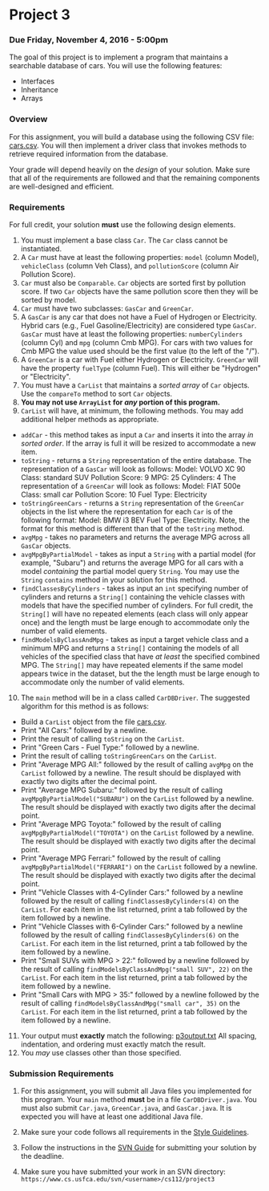 Project 3
=========

### Due Friday, November 4, 2016 - 5:00pm

The goal of this project is to implement a program that maintains a searchable database of cars. You will use the following features:

- Interfaces
- Inheritance
- Arrays

### Overview

For this assignment, you will build a database using the following CSV file: [cars.csv](cars.csv). You will then implement a driver class that invokes methods to retrieve required information from the database.

Your grade will depend heavily on the *design* of your solution. Make sure that all of the requirements are followed and that the remaining components are well-designed and efficient.

### Requirements

For full credit, your solution **must** use the following design elements.

1. You must implement a base class `Car`. The `Car` class cannot be instantiated. 
2. A `Car` must have at least the following properties: `model` (column Model), `vehicleClass` (column Veh Class), and `pollutionScore` (column Air Pollution Score). 
3. `Car` must also be `Comparable`. `Car` objects are sorted first by pollution score. If two `Car` objects have the same pollution score then they will be sorted by model.
4. `Car` must have two subclasses: `GasCar` and `GreenCar`.  
5. A `GasCar` is any car that does not have a Fuel of Hydrogen or Electricity. Hybrid cars (e.g., Fuel Gasoline/Electricity) are considered type `GasCar`. `GasCar` must have at least the following properties: `numberCylinders` (column Cyl) and `mpg` (column Cmb MPG). For cars with two values for Cmb MPG the value used should be the first value (to the left of the "/").
6. A `GreenCar` is a car with Fuel either Hydrogen or Electricity. `GreenCar` will have the property `fuelType` (column Fuel). This will either be "Hydrogen" or "Electricity".
7. You must have a `CarList` that maintains a *sorted array* of `Car` objects. Use the `compareTo` method to sort `Car` objects.
8. **You may not use `ArrayList` for *any* portion of this program.**
9. `CarList` will have, at minimum, the following methods. You may add additional helper methods as appropriate.
  - `addCar` - this method takes as input a `Car` and inserts it into the array *in sorted order*. If the array is full it will be resized to accommodate a new item. 
  - `toString` - returns a `String` representation of the entire database. The representation of a `GasCar` will look as follows: Model: VOLVO XC 90 Class: standard SUV Pollution Score: 9 MPG: 25 Cylinders: 4 The representation of a `GreenCar` will look as follows: Model: FIAT 500e Class: small car Pollution Score: 10 Fuel Type: Electricity
  - `toStringGreenCars` - returns a `String` representation of the `GreenCar` objects in the list where the representation for each `Car` is of the following format: Model: BMW i3 BEV Fuel Type: Electricity. Note, the format for this method is different than that of the `toString` method.
  - `avgMpg` - takes no parameters and returns the average MPG across all `GasCar` objects.
  - `avgMpgByPartialModel` - takes as input a `String` with a partial model (for example, "Subaru") and returns the average MPG for all cars with a model *containing* the partial model query `String`. You may use the `String` `contains` method in your solution for this method.
  - `findClassesByCylinders` - takes as input an `int` specifying number of cylinders and returns a `String[]` containing the vehicle classes with models that have the specified number of cylinders. For full credit, the `String[]` will have no repeated elements (each class will only appear once) and the length must be large enough to accommodate only the number of valid elements.
  - `findModelsByClassAndMpg` - takes as input a target vehicle class and a minimum MPG and returns a `String[]` containing the models of all vehicles of the specified class that have *at least* the specified combined MPG. The `String[]` may have repeated elements if the same model appears twice in the dataset, but the the length must be large enough to accommodate only the number of valid elements.
10. The `main` method will be in a class called `CarDBDriver`. The suggested algorithm for this method is as follows:
  - Build a `CarList` object from the file [cars.csv](cars.csv).
  - Print "All Cars:" followed by a newline.
  - Print the result of calling `toString` on the `CarList`.
  - Print "Green Cars - Fuel Type:" followed by a newline.
  - Print the result of calling `toStringGreenCars` on the `CarList`.
  - Print "Average MPG All:" followed by the result of calling `avgMpg` on the `CarList` followed by a newline. The result should be displayed with exactly two digits after the decimal point.
  - Print "Average MPG Subaru:" followed by the result of calling `avgMpgByPartialModel("SUBARU")` on the `CarList` followed by a newline. The result should be displayed with exactly two digits after the decimal point.
  - Print "Average MPG Toyota:" followed by the result of calling `avgMpgByPartialModel("TOYOTA")` on the `CarList` followed by a newline. The result should be displayed with exactly two digits after the decimal point.
  - Print "Average MPG Ferrari:" followed by the result of calling `avgMpgByPartialModel("FERRARI")` on the `CarList` followed by a newline. The result should be displayed with exactly two digits after the decimal point.
  - Print "Vehicle Classes with 4-Cylinder Cars:" followed by a newline followed by the result of calling `findClassesByCylinders(4)` on the `CarList`. For each item in the list returned, print a tab followed by the item followed by a newline.
  - Print "Vehicle Classes with 6-Cylinder Cars:" followed by a newline followed by the result of calling `findClassesByCylinders(6)` on the `CarList`. For each item in the list returned, print a tab followed by the item followed by a newline.
  - Print "Small SUVs with MPG > 22:" followed by a newline followed by the result of calling `findModelsByClassAndMpg("small SUV", 22)` on the `CarList`. For each item in the list returned, print a tab followed by the item followed by a newline.
  - Print "Small Cars with MPG > 35:" followed by a newline followed by the result of calling `findModelsByClassAndMpg("small car", 35)` on the `CarList`. For each item in the list returned, print a tab followed by the item followed by a newline.
11. Your output must **exactly** match the following: [p3output.txt](p3output.txt) All spacing, indentation, and ordering must exactly match the result.
12. You *may* use classes other than those specified.


### Submission Requirements

1. For this assignment, you will submit all Java files you implemented for this program. Your `main` method **must** be in a file `CarDBDriver.java`. You must also submit `Car.java`, `GreenCar.java`, and `GasCar.java`. It is expected you will have at least one additional Java file.
 
2. Make sure your code follows all requirements in the [Style Guidelines](https://github.com/CS112-F16/notes/blob/master/style.md).

3. Follow the instructions in the [SVN Guide](https://github.com/CS112-F16/notes/blob/master/svn_guide.md) for submitting your solution by the deadline.

4. Make sure you have submitted your work in an SVN directory: `https://www.cs.usfca.edu/svn/<username>/cs112/project3`
